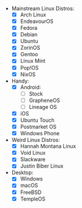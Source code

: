 - Mainstream Linux Distros:
	- [x] Arch Linux
	- [x] EndeavourOS
	- [x] Fedora
	- [x] Debian
	- [x] Ubuntu
	- [x] ZorinOS
	- [x] Gentoo
	- [x] Linux Mint
	- [x] Pop!OS
	- [x] NixOS
- Handy:
	- [x] Android:
	  - [ ] Stock
	  - [ ] GrapheneOS
	  - [ ] Lineage OS
	- [x] iOS
	- [x] Ubuntu Touch
	- [x] Postmarket OS
	- [x] Windows Phone
- Weird Linux Distros:
	- [x] Hannah Montana Linux
	- [x] Void Linux
	- [x] Slackware
	- [x] Justin Biber Linux
- Desktop:
	- [x] Windows
	- [x] macOS
	- [x] FreeBSD
	- [x] TempleOS